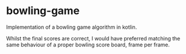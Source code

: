 # bowling-game

Implementation of a bowling game algorithm in kotlin.

Whilst the final scores are correct, I would have preferred matching the same behaviour
of a proper bowling score board, frame per frame.